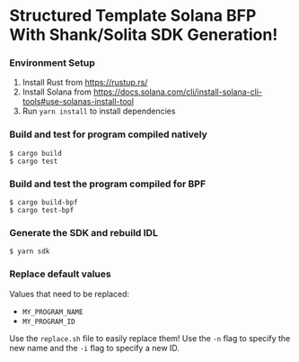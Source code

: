 # Structured Template Solana BFP With Shank/Solita SDK Generation!

### Environment Setup
1. Install Rust from https://rustup.rs/
2. Install Solana from https://docs.solana.com/cli/install-solana-cli-tools#use-solanas-install-tool
3. Run `yarn install` to install dependencies 

### Build and test for program compiled natively
```
$ cargo build
$ cargo test
```

### Build and test the program compiled for BPF
```
$ cargo build-bpf
$ cargo test-bpf
```

### Generate the SDK and rebuild IDL
```
$ yarn sdk
```

### Replace default values
Values that need to be replaced:
- `MY_PROGRAM_NAME`
- `MY_PROGRAM_ID`

Use the `replace.sh` file to easily replace them!
Use the `-n` flag to specify the new name and the `-i` flag to specify a new ID.
